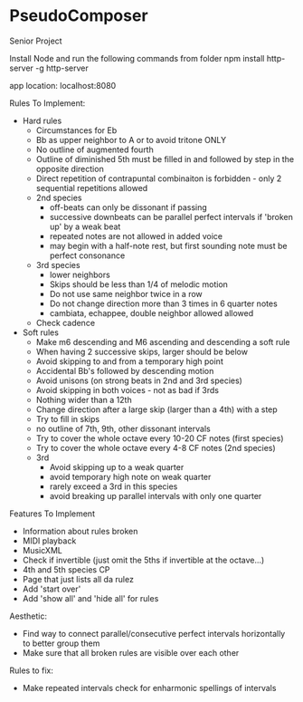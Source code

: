 # PseudoComposer
Senior Project

Install Node and run the following commands from folder
	npm install http-server -g
	http-server


app location: localhost:8080

Rules To Implement:
* Hard rules
	* Circumstances for Eb
	* Bb as upper neighbor to A or to avoid tritone ONLY
	* No outline of augmented fourth
	* Outline of diminished 5th must be filled in and followed by step in the opposite direction
	* Direct repetition of contrapuntal combinaiton is forbidden - only 2 sequential repetitions allowed
	* 2nd species
		* off-beats can only be dissonant if passing
		* successive downbeats can be parallel perfect intervals if 'broken up' by a weak beat
		* repeated notes are not allowed in added voice
		* may begin with a half-note rest, but first sounding note must be perfect consonance
	* 3rd species
		* lower neighbors
		* Skips should be less than 1/4 of melodic motion
		* Do not use same neighbor twice in a row
		* Do not change direction more than 3 times in 6 quarter notes
		* cambiata, echappee, double neighbor allowed allowed
	* Check cadence
* Soft rules
	* Make m6 descending and M6 ascending and descending a soft rule
	* When having 2 successive skips, larger should be below
	* Avoid skipping to and from a temporary high point
	* Accidental Bb's followed by descending motion
	* Avoid unisons (on strong beats in 2nd and 3rd species)
	* Avoid skipping in both voices - not as bad if 3rds
	* Nothing wider than a 12th
	* Change direction after a large skip (larger than a 4th) with a step
	* Try to fill in skips
	* no outline of 7th, 9th, other dissonant intervals
	* Try to cover the whole octave every 10-20 CF notes (first species)
	* Try to cover the whole octave every 4-8 CF notes (2nd species)
	* 3rd
		* Avoid skipping up to a weak quarter
		* avoid temporary high note on weak quarter
		* rarely exceed a 3rd in this species
		* avoid breaking up parallel intervals with only one quarter

Features To Implement
* Information about rules broken
* MIDI playback
* MusicXML
* Check if invertible (just omit the 5ths if invertible at the octave...)
* 4th and 5th species CP
* Page that just lists all da rulez
* Add 'start over'
* Add 'show all' and 'hide all' for rules

Aesthetic:
* Find way to connect parallel/consecutive perfect intervals horizontally to better group them
* Make sure that all broken rules are visible over each other

Rules to fix:
* Make repeated intervals check for enharmonic spellings of intervals